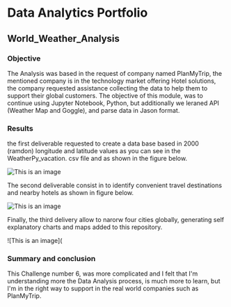 # Data Analytics Portfolio
##  World_Weather_Analysis
### Objective
The Analysis was based in the request of company named PlanMyTrip, the mentioned company is in the technology market offering Hotel solutions, the company requested assistance collecting the data to help them to support their global customers. The objective of this module, was to continue using Jupyter Notebook, Python, but additionally we leraned API (Weather Map and Goggle), and parse data in Jason format.

### Results
the first deliverable requested to create a data base based in 2000 (ramdon) longitude and latitude values as you can see in the WeatherPy_vacation. csv file and as shown in the figure below.

![This is an image](https://github.com/JJF1962/DataAnalyticsPortfolio/blob/main/06_WeatherPy/Resources/Capture.%20random%202000%20cities.PNG)

The second deliverable consist in to identify convenient travel destinations and nearby hotels as shown in figure below. 

![This is an image](https://github.com/JJF1962/DataAnalyticsPortfolio/blob/main/06_WeatherPy/Vacation_Search/WeatherPy_Vacation_map.PNG)

Finally, the third delivery allow to narorw four cities globally, generating self explanatory charts and maps added to this repository.

![This is an image](

### Summary and conclusion
This Challenge number 6, was more complicated and I felt that I'm understanding more the Data Analysis process, is much more to learn, but I'm in the right way to support in the real world companies such as PlanMyTrip.
